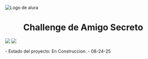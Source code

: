  ![Logo de alura](https://github.com/user-attachments/assets/f94763d0-0d4f-4e50-9e52-58ecc199ded2)

<h1 align="center"> Challenge de Amigo Secreto </h1>
<p align="left">
<img src="https://img.shields.io/badge/Estado-En%20Desarrollo-%20purple">
<img src="https://img.shields.io/badge/Fecha%20Lanz-08%2F24%2F2025-%20violet">
</p>
- Estado del proyecto: En Construccion.
- 08-24-25 
